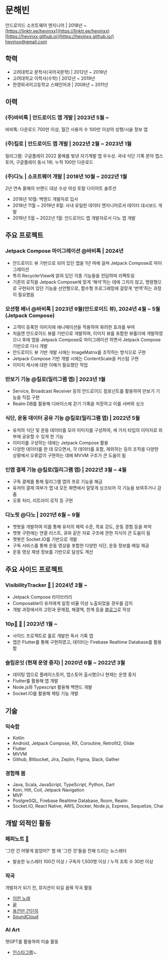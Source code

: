 # 문해빈

안드로이드 소프트웨어 엔지니어 | 2018년 ~  
[https://linktr.ee/hevinxx](https://linktr.ee/hevinxx)  
[https://hevinxx.github.io](https://hevinxx.github.io/)  
[hevinxx@gmail.com](mailto:hevinxx@gmail.com)

## 학력

- 고려대학교 문학사(국어국문학) | 2012년 ~ 2019년
- 고려대학교 이학사(수학) | 2012년 ~ 2019년
- 한영외국어고등학교 스페인어과 | 2008년 ~ 2011년

## 이력

### (주)바비톡 | 안드로이드 앱 개발 | 2023년 5월 ~

바비톡: 다운로드 700만 이상, 월간 사용자 수 100만 이상의 성형/시술 정보 앱

### (주)킬로 | 안드로이드 앱 개발 | 2022년 2월 ~ 2023년 1월

밀리그램: 구글플레이 2022 올해를 빛낸 자기계발 앱 우수상. 국내 식단 기록 분야 앱스토어, 구글플레이 동시 1위. 누적 100만 다운로드

### (주)다노 | 소프트웨어 개발 | 2018년 10월 ~ 2022년 1월

2년 연속 올해의 브랜드 대상 수상 여성 토탈 다이어트 솔루션
- 2018년 10월: 백엔드 개발자로 입사
- 2018년 11월 ~ 2019년 8월: 사내 유일한 데이터 엔지니어로서 데이터 대시보드 개발
- 2019년 5월 ~ 2022년 1월: 안드로이드 앱 개발자로서 다노 앱 개발

## 주요 프로젝트

### Jetpack Compose 마이그레이션 @바비톡 | 2024년

- 안드로이드 뷰 기반으로 되어 있던 앱을 1년 여에 걸쳐 Jetpack Compose로 마이그레이션
- 특히 RecyclerView에 얽혀 있던 각종 기능들을 전담하여 리팩토링
- 기존의 로직을 Jetpack Compose에 맞게 '해석'하는 데에 그치지 않고, 명령형으로 구현되어 있던 기능을 선언형으로, 함수형 프로그래밍에 걸맞게 '번역'하는 과정이 필요했음

### 모션형 배너 @바비톡 | 2023년 9월(안드로이드 뷰), 2024년 4월 ~ 5월(Jetpack Compose)

- 고객이 등록한 이미지에 애니메이션을 적용하여 화려한 효과를 부여
- 처음엔 안드로이드 뷰를 기반으로 개발하여, 이미지 뷰를 포함한 뷰홀더에 개발하였으나 후에 앱을 Jetpack Compose로 마이그레이션 하면서 Jetpack Compose 기반으로 다시 개발
- 안드로이드 뷰 기반 개발 시에는 ImageMatrix를 조작하는 방식으로 구현
- Jetpack Compose 기반 개발 시에는 ContentScale을 커스텀 구현
- 이미지 캐시에 대한 이해가 필요했던 작업

### 만보기 기능 @킬로(밀리그램 앱) | 2023년 1월

- Service, Broadcast Receiver 등의 안드로이드 컴포넌트를 활용하여 만보기 기능을 직접 구현
- Realm DB를 활용해 디바이스에 걷기 기록을 저장하고 이를 서버와 싱크

### 식단, 운동 데이터 공유 기능 @킬로(밀리그램 앱) | 2022년 5월

- 유저의 식단 및 운동 데이터를 모아 이미지를 구성하여, 세 가지 타입의 이미지로 외부에 공유할 수 있게 한 기능
- 이미지를 구성하는 데에는 Jetpack Compose 활용
- 다양한 데이터를 한 데 모으면서, 각 데이터를 포함, 제외하는 등의 조작을 다양한 상황에서 오류없이 구현하는 데에 MVVM 구조가 큰 도움이 됨

### 인앱 결제 기능 @킬로(밀리그램 앱) | 2022년 3월 ~ 4월

- 구독 결제를 통해 밀리그램 앱의 프로 기능을 해금
- 유저의 결제 여부가 앱 내 모든 화면에서 알맞게 싱크되어 각 기능을 보여주거나 감춤
- 오류 처리, 리트라이 로직 등 구현

### 다노핏 @다노 | 2021년 6월 ~ 9월

- 챗봇을 개발하여 이를 통해 유저의 체력 수준, 목표 강도, 운동 경험 등을 파악
- 챗봇 구현에는 연결 리스트, 큐와 같은 자료 구조에 관한 지식이 큰 도움이 됨
- 챗봇은 Socket.IO를 기반으로 개발
- 구독 서비스를 통해 운동 영상을 포함한 다양한 식단, 운동 정보를 매일 제공
- 운동 영상 재생 정보를 기반으로 달성도 계산

## 주요 사이드 프로젝트

### VisibilityTracker [🔗](https://github.com/hevinxx/visibility-tracker) | 2024년 3월 ~
- Jetpack Compose 라이브러리
- Composable이 유저에게 일정 비율 이상 노출되었을 경우를 감지
- 개발 과정에서의 고민과 문제점, 해결책, 한계 등을 [블로그](https://hevinxx.github.io/%EA%B0%9C%EB%B0%9C/2024/03/02/%EC%95%88%EB%93%9C%EB%A1%9C%EC%9D%B4%EB%93%9C-%EC%95%B1%EC%97%90%EC%84%9C-%EC%8A%A4%ED%81%AC%EB%A1%A4-%EB%82%B4-%ED%99%94%EB%A9%B4-%EB%85%B8%EC%B6%9C-%EC%B6%94%EC%A0%81%ED%95%98%EA%B8%B0.html)로 작성

### 10p[🔗](https://play.google.com/store/apps/details?id=io.hevinxx.one_o_p) [🔗](https://apps.apple.com/kr/app/10p/id1671311718) | 2023년 1월 ~

- 사이드 프로젝트로 홀로 개발한 독서 기록 앱
- 앱은 Flutter를 통해 구현하였고, 데이터는 Firebase Realtime Database를 활용함

### 슬립온잇 (현재 운영 중지) | 2020년 6월 ~ 2022년 3월

- 데이팅 앱으로 플레이스토어, 앱스토어 출시했으나 현재는 운영 중지
- Flutter를 활용해 앱 개발
- Node.js와 Typescript 활용해 백엔드 개발
- Socket.IO를 활용해 채팅 기능 개발

## 기술

### 익숙함

- Kotlin
- Android, Jetpack Compose, RX, Coroutine, Retrofit2, Glide
- Flutter
- MVVM
- Github, Bitbucket, Jira, Zeplin, Figma, Slack, Gather

### 경험해 봄

- Java, Scala, JavaScript, TypeScript, Python, Dart
- Koin, Hilt, Coil, Jetpack Navigation
- MVP
- PostgreSQL, Firebase Realitme Database, Room, Realm
- Socket.IO, React Native, AWS, Docker, Node.js, Express, Sequelize, Chai

## 개발 외적인 활동

### 페퍼노트 [🔗](https://maily.so/pepper.note)

'그런 건 어떻게 알았어?' 할 때 '그런 것'들을 전해 드리는 뉴스레터
- 발송한 뉴스레터 100건 이상 / 구독자 1,500명 이상 / 누적 조회 수 30만 이상

### 작곡

개발자가 되기 전, 뮤지션이 되길 꿈꿔 작곡 활동
- [이런 노래](https://youtu.be/iraqAN7sH9g?si=MGCakUEzfpjWSOwm)
- [끝](https://youtu.be/0vbhKz5D6Xs?si=SlAf5lDa06CPoEDW)
- [용건만 간단히](https://youtu.be/SGqsWEd7e3Q?si=YicGqK85tE5r7BlZ)
- [SoundCloud](https://soundcloud.com/hevinxx)

### AI Art

챗GPT를 활용하여 미술 활동
- [인스타그램](https://www.instagram.com/hevin_aug7)ㄴ